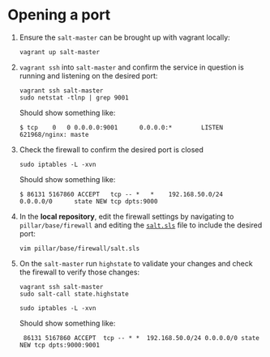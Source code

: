 Opening a port
==============

1.  Ensure the `salt-master` can be brought up with vagrant locally:
    ```console
    vagrant up salt-master
    ```
2.  `vagrant ssh` into `salt-master` and confirm the service in question is running and listening on the desired port:
    ```console
    vagrant ssh salt-master
    sudo netstat -tlnp | grep 9001
    ```
    Should show something like:
    ```console
    $ tcp    0   0 0.0.0.0:9001      0.0.0.0:*        LISTEN   621968/nginx: maste
    ```
3.  Check the firewall to confirm the desired port is closed
    ```console
    sudo iptables -L -xvn
    ```
    Should show something like:
    ```console
    $ 86131 5167860 ACCEPT   tcp -- *   *    192.168.50.0/24   0.0.0.0/0      state NEW tcp dpts:9000
    ```
4. In the **local repository**, edit the firewall settings by navigating to
  `pillar/base/firewall` and editing the [`salt.sls`][firewall-config]
  file to include the desired port:
    ```console
    vim pillar/base/firewall/salt.sls
    ```
5. On the `salt-master` run `highstate` to validate your changes and check the firewall to verify those changes:
    ```console
    vagrant ssh salt-master
    sudo salt-call state.highstate
    ```
    ```console
    sudo iptables -L -xvn
    ```
    Should show something like:
    ```
     86131 5167860 ACCEPT  tcp -- * *  192.168.50.0/24 0.0.0.0/0 state NEW tcp dpts:9000:9001
    ```

[//]: # (Quicklink targets)
[firewall-config]: https://github.com/python/psf-salt/blob/main/pillar/base/firewall/salt.sls